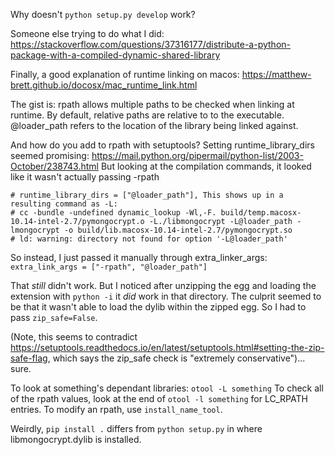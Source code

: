 Why doesn't `python setup.py develop` work?

Someone else trying to do what I did:
https://stackoverflow.com/questions/37316177/distribute-a-python-package-with-a-compiled-dynamic-shared-library

Finally, a good explanation of runtime linking on macos:
https://matthew-brett.github.io/docosx/mac_runtime_link.html

The gist is: rpath allows multiple paths to be checked when linking at runtime.
By default, relative paths are relative to to the executable.
@loader_path refers to the location of the library being linked against.

And how do you add to rpath with setuptools? Setting runtime_library_dirs seemed promising:
https://mail.python.org/pipermail/python-list/2003-October/238743.html
But looking at the compilation commands, it looked like it wasn't actually passing -rpath
```
# runtime_library_dirs = ["@loader_path"], This shows up in a resulting command as -L:
# cc -bundle -undefined dynamic_lookup -Wl,-F. build/temp.macosx-10.14-intel-2.7/pymongocrypt.o -L./libmongocrypt -L@loader_path -lmongocrypt -o build/lib.macosx-10.14-intel-2.7/pymongocrypt.so
# ld: warning: directory not found for option '-L@loader_path'
```

So instead, I just passed it manually through extra_linker_args:
`extra_link_args = ["-rpath", "@loader_path"]`

That *still* didn't work. But I noticed after unzipping the egg and loading the extension with `python -i` it *did* work in that directory. The culprit seemed to be that it wasn't able to load the dylib within the zipped egg. So I had to pass `zip_safe=False`.

(Note, this seems to contradict https://setuptools.readthedocs.io/en/latest/setuptools.html#setting-the-zip-safe-flag, which says the zip_safe check is "extremely conservative")... sure.

To look at something's dependant libraries: `otool -L something`
To check all of the rpath values, look at the end of `otool -l something` for LC_RPATH entries.
To modify an rpath, use `install_name_tool`.

Weirdly, `pip install .` differs from `python setup.py` in where libmongocrypt.dylib is installed.